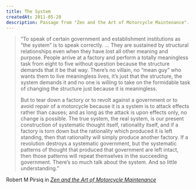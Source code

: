 ```yaml
---
title: The System
createdAt: 2011-05-20
description: Passage from "Zen and the Art of Motorcycle Maintenance".
---
```


> &ldquo;To speak of certain government and establishment institutions as “the system” is to speak correctly.
> … They are sustained by structural relationships even when they have lost all other meaning and purpose.
> People arrive at a factory and perform a totally meaningless task from eight to five without question
> because the structure demands that it be that way. There’s no villain, no “mean guy” who wants them to live
> meaningless lives, it’s just that the structure, the system demands it and no one is willing to take on the
> formidable task of changing the structure just because it is meaningless.
>
> But to tear down a factory or to revolt against a government or to avoid repair of a motorcycle because it
> is a system is to attack effects rather than causes; and as long as the attack is upon effects only, no
> change is possible. The true system, the real system, is our present construction of systematic thought
> itself, rationality itself, and if a factory is torn down but the rationality which produced it is left
> standing, then that rationality will simply produce another factory. If a revolution destroys a systematic
> government, but the systematic patterns of thought that produced that government are left intact, then those
> patterns will repeat themselves in the succeeding government. There’s so much talk about the system. And so
> little understanding.&rdquo;


<footer class="blockquote-footer">
Robert M Pirsiq in
<a href="https://en.wikipedia.org/wiki/Zen_and_the_Art_of_Motorcycle_Maintenance">
  <cite title="Zen and the Art of Motorcycle Maintenance"> Zen and the Art of Motorcycle Maintenance </cite>
</a>
</footer>
